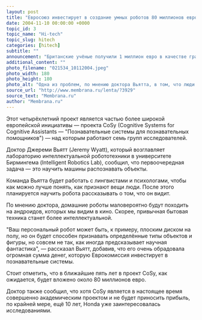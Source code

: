 ```yaml
---
layout: post
title: "Евросоюз инвестирует в создание умных роботов 80 миллионов евро"
date: 2004-11-10 00:00:00 +0000
topic_id: 3
topic_name: "Hi-tech"
topic_slug: hitech
categories: [hitech]
subtitle: ""
announcement: "Британские учёные получили 1 миллион евро в качестве гранта от Евросоюза на исследования искусственного интеллекта, чтобы роботы могли понимать двусмысленности речи и более эффективно работать рядом с людьми."
additional_content: ""
photo_filename: "021534_10112004.jpeg"
photo_width: 180
photo_height: 180
photo_alt: "Одна из проблем, по мнению доктора Вьятта, в том, что люди думают, будто роботы более совершенны, чем они есть на самом деле (фото с сайта honda-pr.net)"
source_url: "http://www.membrana.ru/lenta/?3929"
source_text: "Membrana.ru"
author: "Membrana.ru"
---
```

Этот четырёхлетний проект является частью более широкой европейской инициативы — проекта CoSy (Cognitive Systems for Cognitive Assistants — "Познавательные системы для познавательных помощников") — над которым работают семь групп исследователей.

Доктор Джереми Вьятт (Jeremy Wyatt), который возглавляет лабораторию интеллектуальной робототехники в университете Бирмингема (Intelligent Robotics Lab), сообщил, что первоочередная задача — это научить машины распознавать объекты.

Команда Вьятта будет работать с лингвистами и психологами, чтобы как можно лучше понять, как признают вещи люди. После этого планируется научить робота рассказывать о том, что он видит.

По мнению доктора, домашние роботы маловероятно будут походить на андроидов, которых мы видим в кино. Скорее, привычная бытовая техника станет более интеллектуальной.

"Ваш персональный робот может быть, к примеру, плоским диском на полу, но он будет способен признавать определённые типы объектов и фигуры, но совсем не так, как иногда предсказывает научная фантастика", — рассказал Вьятт, добавив, что его очень обрадовала огромная сумма денег, которую Еврокомиссия инвестирует в познавательные системы.

Стоит отметить, что в ближайшие пять лет в проект CoSy, как ожидается, будет вложено около 80 миллионов евро.

Доктор также сообщил, что хотя CoSy является в настоящее время совершенно академическим проектом и не будет приносить прибыль, по крайней мере, ещё 10 лет, Honda уже заинтересовалась исследованиями.
